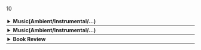 <span id="music" style="font-size: 90%; display:block" class="note"></span>
<script src="_js/music.js defer"></script>
10
<div style="border-bottom: 0.5px solid; padding: 3px;"><details><summary><b>Music(Ambient/Instrumental/...)</b>
</summary><span id="sdfv" style="font-size: 90%; display:block" class="note"></span>
<script src="_js/music.js"></script>
</details></div>

<div style="border-bottom: 0.5px solid; padding: 3px;"><details><summary><b>Music(Ambient/Instrumental/...)</b>
</summary><span style="font-size: 90%">
<span id="video" style="display:block" class="note"></span>
<script src="_js/video.js"></script>
</span></details></div>

<div style="border-bottom: 0.5px solid; padding: 3px;"><details><summary><b>Book Review</b>
</summary><span style="font-size: 90%">
<span id="review" style="display:block" class="note"></span>
<script src="_js/review.js"></script>
</span></details></div>

